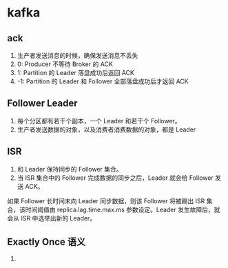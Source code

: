 # kafka

## ack
1. 生产者发送消息的时候，确保发送消息不丢失
2. 0: Producer 不等待 Broker 的 ACK
3. 1: Partition 的 Leader 落盘成功后返回 ACK
4. -1: Partition 的 Leader 和 Follower 全部落盘成功后才返回 ACK

## Follower Leader
1. 每个分区都有若干个副本，一个 Leader 和若干个 Follower。
2. 生产者发送数据的对象，以及消费者消费数据的对象，都是 Leader

## ISR
1. 和 Leader 保持同步的 Follower 集合。
2. 当 ISR 集合中的 Follower 完成数据的同步之后，Leader 就会给 Follower 发送 ACK。

如果 Follower 长时间未向 Leader 同步数据，则该 Follower 将被踢出 ISR 集合，该时间阈值由 replica.lag.time.max.ms 参数设定。Leader 发生故障后，就会从 ISR 中选举出新的 Leader。


## Exactly Once 语义
1. 
